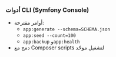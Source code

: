 ### أدوات CLI (Symfony Console)

- أوامر مقترحة:
  - `app:generate --schema=SCHEMA.json`
  - `app:seed --count=100`
  - `app:backup` و`app:health`
- دمج مع Composer scripts لتشغيل موحّد